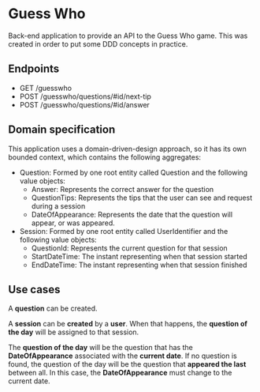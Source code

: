 # Guess Who
Back-end application to provide an API to the Guess Who game. This was created in order to put some DDD concepts in
practice.

## Endpoints
- GET /guesswho
- POST /guesswho/questions/#id/next-tip
- POST /guesswho/questions/#id/answer

## Domain specification
This application uses a domain-driven-design approach, so it has its own bounded context, 
which contains the following aggregates:
- Question: Formed by one root entity called Question and the following value objects:
    - Answer: Represents the correct answer for the question
    - QuestionTips: Represents the tips that the user can see and request during a session
    - DateOfAppearance: Represents the date that the question will appear, or was appeared.
- Session: Formed by one root entity called UserIdentifier and the following value objects:
    - QuestionId: Represents the current question for that session
    - StartDateTime: The instant representing when that session started
    - EndDateTime: The instant representing when that session finished

## Use cases
A **question** can be created.

A **session** can be **created** by a **user**. 
When that happens, the **question of the day** will be assigned to that session.

The **question of the day** will be the question that has the **DateOfAppearance** associated 
with the **current date**. If no question is found, the question of the day will be
the question that **appeared the last** between all. In this case, the **DateOfAppearance**
must change to the current date.